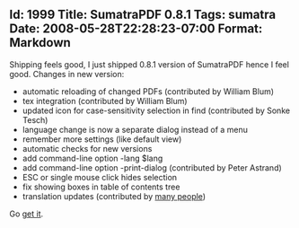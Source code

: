 Id: 1999
Title: SumatraPDF 0.8.1
Tags: sumatra
Date: 2008-05-28T22:28:23-07:00
Format: Markdown
--------------
Shipping feels good, I just shipped 0.8.1 version of SumatraPDF hence I feel
good. Changes in new version:

  * automatic reloading of changed PDFs (contributed by William Blum)
  * tex integration (contributed by William Blum)
  * updated icon for case-sensitivity selection in find (contributed by Sonke
Tesch)
  * language change is now a separate dialog instead of a menu
  * remember more settings (like default view)
  * automatic checks for new versions
  * add command-line option -lang $lang
  * add command-line option -print-dialog (contributed by Peter Astrand)
  * ESC or single mouse click hides selection
  * fix showing boxes in table of contents tree
  * translation updates (contributed by [many people][1])

Go [get it][2].

   [1]: http://blog.kowalczyk.info/software/sumatrapdf/translators.html

   [2]: http://blog.kowalczyk.info/software/sumatrapdf/index.html


